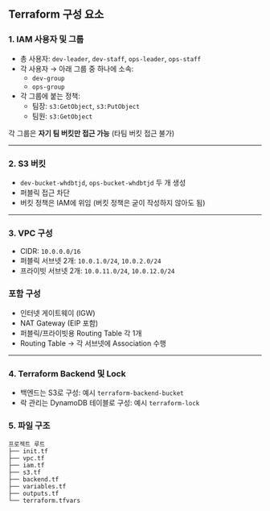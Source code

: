 ## Terraform 구성 요소

### 1. IAM 사용자 및 그룹

- 총 사용자: `dev-leader`, `dev-staff`, `ops-leader`, `ops-staff`
- 각 사용자 → 아래 그룹 중 하나에 소속:
    - `dev-group`
    - `ops-group`
- 각 그룹에 붙는 정책:
    - 팀장: `s3:GetObject`, `s3:PutObject`
    - 팀원: `s3:GetObject`

각 그룹은 **자기 팀 버킷만 접근 가능** (타팀 버킷 접근 불가)

---

### 2. S3 버킷

- `dev-bucket-whdbtjd`, `ops-bucket-whdbtjd` 두 개 생성
- 퍼블릭 접근 차단
- 버킷 정책은 IAM에 위임 (버킷 정책은 굳이 작성하지 않아도 됨)

---

### 3. VPC 구성

- CIDR: `10.0.0.0/16`
- 퍼블릭 서브넷 2개: `10.0.1.0/24`, `10.0.2.0/24`
- 프라이빗 서브넷 2개: `10.0.11.0/24`, `10.0.12.0/24`

### 포함 구성

- 인터넷 게이트웨이 (IGW)
- NAT Gateway (EIP 포함)
- 퍼블릭/프라이빗용 Routing Table 각 1개
- Routing Table → 각 서브넷에 Association 수행

---

### 4. Terraform Backend 및 Lock

- 백엔드는 S3로 구성: 예시 `terraform-backend-bucket`
- 락 관리는 DynamoDB 테이블로 구성: 예시 `terraform-lock`

### 5. 파일 구조

```
프로젝트 루트
├── init.tf
├── vpc.tf
├── iam.tf
├── s3.tf
├── backend.tf
├── variables.tf
├── outputs.tf
└── terraform.tfvars
```



